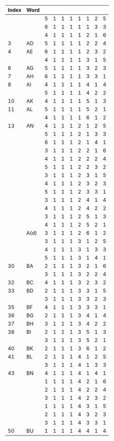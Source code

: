 | Index | Word |   |   |   |   |   |   |   |   |
|-------|------|---|---|---|---|---|---|---|---|
|       |      | 5 | 1 | 1 | 1 | 1 | 1 | 2 | 5 |
|       |      | 6 | 1 | 1 | 1 | 1 | 1 | 3 | 3 |
|       |      | 4 | 1 | 1 | 1 | 1 | 2 | 1 | 6 |
|   3   |  AD  | 5 | 1 | 1 | 1 | 1 | 2 | 2 | 4 |
|   4   |  AE  | 6 | 1 | 1 | 1 | 1 | 2 | 3 | 2 |
|       |      | 4 | 1 | 1 | 1 | 1 | 3 | 1 | 5 |
|   6   |  AG  | 5 | 1 | 1 | 1 | 1 | 3 | 2 | 3 |
|   7   |  AH  | 6 | 1 | 1 | 1 | 1 | 3 | 3 | 1 |
|   8   |  AI  | 4 | 1 | 1 | 1 | 1 | 4 | 1 | 4 |
|       |      | 5 | 1 | 1 | 1 | 1 | 4 | 2 | 2 |
|  10   |  AK  | 4 | 1 | 1 | 1 | 1 | 5 | 1 | 3 |
|  11   |  AL  | 5 | 1 | 1 | 1 | 1 | 5 | 2 | 1 |
|       |      | 4 | 1 | 1 | 1 | 1 | 6 | 1 | 2 |
|  13   |  AN  | 4 | 1 | 1 | 1 | 2 | 1 | 2 | 5 |
|       |      | 5 | 1 | 1 | 1 | 2 | 1 | 3 | 3 |
|       |      | 6 | 1 | 1 | 1 | 2 | 1 | 4 | 1 |
|       |      | 3 | 1 | 1 | 1 | 2 | 2 | 1 | 6 |
|       |      | 4 | 1 | 1 | 1 | 2 | 2 | 2 | 4 |
|       |      | 5 | 1 | 1 | 1 | 2 | 2 | 3 | 2 |
|       |      | 3 | 1 | 1 | 1 | 2 | 3 | 1 | 5 |
|       |      | 4 | 1 | 1 | 1 | 2 | 3 | 2 | 3 |
|       |      | 5 | 1 | 1 | 1 | 2 | 3 | 3 | 1 |
|       |      | 3 | 1 | 1 | 1 | 2 | 4 | 1 | 4 |
|       |      | 4 | 1 | 1 | 1 | 2 | 4 | 2 | 2 |
|       |      | 3 | 1 | 1 | 1 | 2 | 5 | 1 | 3 |
|       |      | 4 | 1 | 1 | 1 | 2 | 5 | 2 | 1 |
|       | A(d) | 3 | 1 | 1 | 1 | 2 | 6 | 1 | 2 |
|       |      | 3 | 1 | 1 | 1 | 3 | 1 | 2 | 5 |
|       |      | 4 | 1 | 1 | 1 | 3 | 1 | 3 | 3 |
|       |      | 5 | 1 | 1 | 1 | 3 | 1 | 4 | 1 |
|  30   |  BA  | 2 | 1 | 1 | 1 | 3 | 2 | 1 | 6 |
|       |      | 3 | 1 | 1 | 1 | 3 | 2 | 2 | 4 |
|  32   |  BC  | 4 | 1 | 1 | 1 | 3 | 2 | 3 | 2 |
|  33   |  BD  | 2 | 1 | 1 | 1 | 3 | 3 | 1 | 5 |
|       |      | 3 | 1 | 1 | 1 | 3 | 3 | 2 | 3 |
|  35   |  BF  | 4 | 1 | 1 | 1 | 3 | 3 | 3 | 1 |
|  36   |  BG  | 2 | 1 | 1 | 1 | 3 | 4 | 1 | 4 |
|  37   |  BH  | 3 | 1 | 1 | 1 | 3 | 4 | 2 | 2 |
|  38   |  BI  | 2 | 1 | 1 | 1 | 3 | 5 | 1 | 3 |
|       |      | 3 | 1 | 1 | 1 | 3 | 5 | 2 | 1 |
|  40   |  BK  | 2 | 1 | 1 | 1 | 3 | 6 | 1 | 2 |
|  41   |  BL  | 2 | 1 | 1 | 1 | 4 | 1 | 2 | 5 |
|       |      | 3 | 1 | 1 | 1 | 4 | 1 | 3 | 3 |
|  43   |  BN  | 4 | 1 | 1 | 1 | 4 | 1 | 4 | 1 |
|       |      | 1 | 1 | 1 | 1 | 4 | 2 | 1 | 6 |
|       |      | 2 | 1 | 1 | 1 | 4 | 2 | 2 | 4 |
|       |      | 3 | 1 | 1 | 1 | 4 | 2 | 3 | 2 |
|       |      | 1 | 1 | 1 | 1 | 4 | 3 | 1 | 5 |
|       |      | 2 | 1 | 1 | 1 | 4 | 3 | 2 | 3 |
|       |      | 3 | 1 | 1 | 1 | 4 | 3 | 3 | 1 |
|  50   |  BU  | 1 | 1 | 1 | 1 | 4 | 4 | 1 | 4 |

